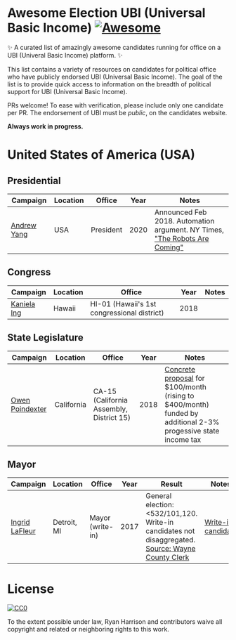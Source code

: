 # Awesome Election UBI (Universal Basic Income) [![Awesome](https://cdn.rawgit.com/sindresorhus/awesome/d7305f38d29fed78fa85652e3a63e154dd8e8829/media/badge.svg)](https://github.com/sindresorhus/awesome)

:sparkles: A curated list of amazingly awesome candidates running for office on a UBI (Univeral Basic Income) platform. :sparkles:

This list contains a variety of resources on candidates for political office who have publicly endorsed UBI (Universal Basic Income). The goal of the list is to provide quick access to information on the breadth of political support for UBI (Universal Basic Income). 

PRs welcome! To ease with verification, please include only one candidate per PR. The endorsement of UBI must be *public*, on the candidates website.

**Always work in progress.**

# United States of America (USA)
## Presidential

| Campaign | Location | Office | Year | Notes
| --- | --- | --- | --- | --- |
[Andrew Yang](https://www.yang2020.com/what-is-ubi/) | USA | President | 2020 | Announced Feb 2018. Automation argument. NY Times, ["The Robots Are Coming"](https://www.nytimes.com/2018/02/10/technology/his-2020-campaign-message-the-robots-are-coming.html)

## Congress
| Campaign | Location | Office | Year | Notes
| --- | --- | --- | --- | --- |
[Kaniela Ing](http://www.kanielaing.com/bold-vision) | Hawaii | HI-01 (Hawaii's 1st congressional district) | 2018 | |

## State Legislature
| Campaign | Location | Office | Year | Notes
| --- | --- | --- | --- | --- |
[Owen Poindexter](https://www.owenpoindexter.com) | California | CA-15 (California Assembly, District 15) | 2018 | [Concrete proposal](https://www.owenpoindexter.com/basic-income-deep-dive/) for $100/month (rising to $400/month) funded by additional 2-3% progessive state income tax |

## Mayor
| Campaign | Location | Office | Year | Result | Notes |
| --- | --- | --- | --- | --- | --- |
[Ingrid LaFleur](http://ingridlafleur.com/new-page-1/) | Detroit, MI | Mayor (write-in) | 2017 | General election: <532/101,120. Write-in candidates not disaggregated. [Source: Wayne County Clerk](https://www.waynecounty.com/documents/clerk/dmy_1117.pdf) | [Write-in candidate](https://www.metrotimes.com/news-hits/archives/2017/05/03/ingrid-lafleur-will-not-appear-on-detroit-mayoral-primary-ballot-is-running-as-write-in) |

# License

[![CC0](http://mirrors.creativecommons.org/presskit/buttons/88x31/svg/cc-zero.svg)](https://creativecommons.org/publicdomain/zero/1.0/)

To the extent possible under law, Ryan Harrison and contributors waive all copyright and related or neighboring rights to this work.
